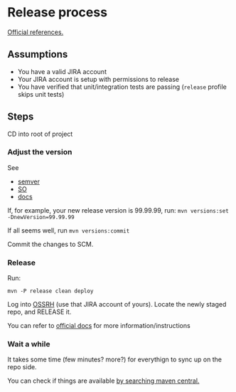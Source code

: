 # Release process
[Official references.](http://central.sonatype.org/pages/apache-maven.html)

## Assumptions
- You have a  valid JIRA account
- Your JIRA account is setup with permissions to release
- You have verified that unit/integration tests are passing (`release` profile skips unit tests)


## Steps
CD into root of project

### Adjust the version
See 
- [semver](http://semver.org/)
- [SO](http://stackoverflow.com/questions/5726291/updating-version-numbers-of-modules-in-a-multi-module-maven-project) 
- [docs](http://www.mojohaus.org/versions-maven-plugin/)

If, for example, your new release version is 99.99.99, run:
`mvn versions:set -DnewVersion=99.99.99`

If all seems well, run
`mvn versions:commit`

Commit the changes to SCM.

### Release
Run:

`mvn -P release clean deploy`

Log into [OSSRH](https://oss.sonatype.org) (use that JIRA account of yours).
Locate the newly staged repo, and RELEASE it.

You can refer to [official docs](http://central.sonatype.org/pages/releasing-the-deployment.html) for more information/instructions

### Wait a while
It takes some time (few minutes? more?) for everythign to sync up on the repo side.

You can check if things are available [by searching maven central.](http://mvnrepository.com/search?q=afrigis)


